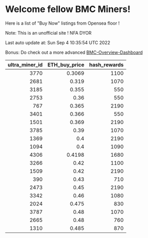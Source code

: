 # Welcome fellow BMC Miners!
Here is a list of "Buy Now" listings from Opensea floor !

Note: This is an unofficial site ! NFA DYOR

Last auto update at: Sun Sep  4 10:35:54 UTC 2022

Bonus: Do check out a more advanced [BMC-Overview-Dashboard](https://dune.com/defifunk/BMC-Overview-Dashboard)


|   ultra_miner_id |   ETH_buy_price |   hash_rewards |
|-----------------:|----------------:|---------------:|
|             3770 |          0.3069 |           1100 |
|             2681 |          0.319  |           1070 |
|             3185 |          0.355  |            550 |
|             2753 |          0.36   |            550 |
|              767 |          0.365  |           2190 |
|             3401 |          0.366  |            550 |
|             1501 |          0.369  |           2190 |
|             3785 |          0.39   |           1070 |
|             1369 |          0.4    |           2190 |
|             1094 |          0.4    |           1090 |
|             4306 |          0.4198 |           1680 |
|             3266 |          0.42   |           1100 |
|             1509 |          0.42   |           2190 |
|              390 |          0.43   |            710 |
|             2473 |          0.45   |           2190 |
|             3342 |          0.46   |           1080 |
|             2024 |          0.475  |            830 |
|             3787 |          0.48   |           1070 |
|             2665 |          0.48   |            760 |
|             1310 |          0.485  |            870 |